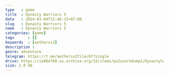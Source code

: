 ```yaml
---
type   : game
title  : Dynasty Warriors 5
date   : 2024-01-04T12:46:15+07:00
slug   : Dynasty Warriors 5
name   : Dynasty Warriors 5
categories: [game]
tags      : []
keywords  : [aethersx2]
description :
genre: adventure
telegram: https://t.me/aethersx2file/67?single
drive: https://ia804700.us.archive.org/33/items/ps2usaredump1/Dynasty%20Warriors%205.7z
size: 2.8 GB
---
```



